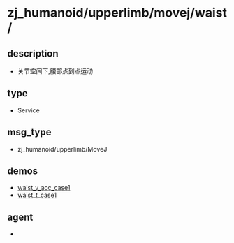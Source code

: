 ﻿
# zj_humanoid/upperlimb/movej/waist/

## description
- 关节空间下,腰部点到点运动


## type
- Service

## msg_type
- zj_humanoid/upperlimb/MoveJ

## demos
- [waist_v_acc_case1](./waist_v_acc_case1.yaml)
- [waist_t_case1](./waist_t_case1.yaml)


## agent
- 


